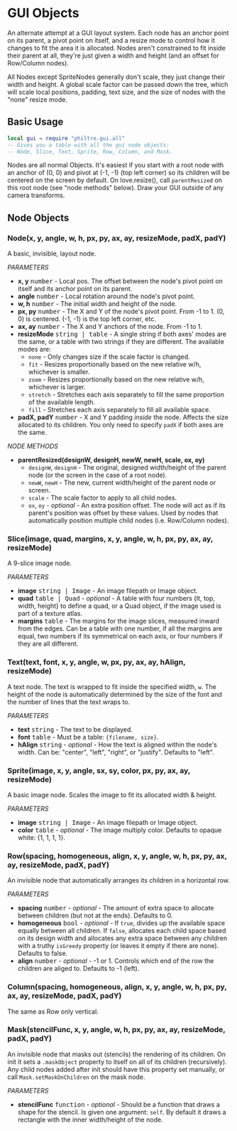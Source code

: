 GUI Objects
===========

An alternate attempt at a GUI layout system. Each node has an anchor point
on its parent, a pivot point on itself, and a resize mode to control how it
changes to fit the area it is allocated. Nodes aren't constrained to fit
inside their parent at all, they're just given a width and height (and an
offset for Row/Column nodes).

All Nodes except SpriteNodes generally don't scale, they just change their
width and height. A global scale factor can be passed down the tree, which
will scale local positions, padding, text size, and the size of nodes with
the "none" resize mode.

Basic Usage
-----------

```lua
local gui = require "philtre.gui.all"
-- Gives you a table with all the gui node objects:
-- Node, Slice, Text, Sprite, Row, Column, and Mask.
```

Nodes are all normal Objects. It's easiest if you start with a root node
with an anchor of (0, 0) and pivot at (-1, -1) (top left corner) so its
children will be centered on the screen by default. On love.resize(), call
`parentResized` on this root node (see "node methods" below). Draw your GUI outside of any camera
transforms.

Node Objects
------------

### Node(x, y, angle, w, h, px, py, ax, ay, resizeMode, padX, padY)

A basic, invisible, layout node.

_PARAMETERS_
* __x, y__ <kbd>number</kbd> - Local pos. The offset between the node's pivot point on itself and its anchor point on its parent.
* __angle__ <kbd>number</kbd> - Local rotation around the node's pivot point.
* __w, h__ <kbd>number</kbd> - The initial width and height of the node.
* __px, py__ <kbd>number</kbd> - The X and Y of the node's pivot point. From -1 to 1. (0, 0) is centered. (-1, -1) is the top left corner, etc.
* __ax, ay__ <kbd>number</kbd> - The X and Y anchors of the node. From -1 to 1.
* __resizeMode__ <kbd>string | table</kbd> - A single string if both axes' modes are the same, or a table with two strings if they are different. The available modes are:
	* `none` - Only changes size if the scale factor is changed.
	* `fit` - Resizes proportionally based on the new relative w/h, whichever is smaller.
	* `zoom` - Resizes proportionally based on the new relative w/h, whichever is larger.
	* `stretch` - Stretches each axis separately to fill the same proportion of the available length.
	* `fill` - Stretches each axis separately to fill all available space.
* __padX, padY__ <kbd>number</kbd> - X and Y padding _inside_ the node. Affects the size allocated to its children. You only need to specify `padX` if both axes are the same.

_NODE METHODS_

* __parentResized(designW, designH, newW, newH, scale, ox, oy)__
	* `designW`, `designH` - The original, designed width/height of the parent node (or the screen in the case of a root node).
	* `newW`, `newH` - The new, current width/height of the parent node or screen.
	* `scale` - The scale factor to apply to all child nodes.
	* `ox`, `oy` - _optional_ - An extra position offset. The node will act as if its parent's position was offset by these values. Used by nodes that automatically position multiple child nodes (i.e. Row/Column nodes).

### Slice(image, quad, margins, x, y, angle, w, h, px, py, ax, ay, resizeMode)

A 9-slice image node.

_PARAMETERS_
* __image__ <kbd>string | Image</kbd> - An image filepath or Image object.
* __quad__ <kbd>table | Quad</kbd> - _optional_ - A table with four numbers {lt, top, width, height} to define a quad, or a Quad object, if the image used is part of a texture atlas.
* __margins__ <kbd>table</kbd> - The margins for the image slices, measured inward from the edges. Can be a table with one number, if all the margins are equal, two numbers if its symmetrical on each axis, or four numbers if they are all different.

### Text(text, font, x, y, angle, w, px, py, ax, ay, hAlign, resizeMode)

A text node. The text is wrapped to fit inside the specified width, `w`. The height of the node is automatically determined by the size of the font and the number of lines that the text wraps to.

_PARAMETERS_
* __text__ <kbd>string</kbd> - The text to be displayed.
* __font__ <kbd>table</kbd> - Must be a table: `{filename, size}`.
* __hAlign__ <kbd>string</kbd> - _optional_ - How the text is aligned within the node's width. Can be: "center", "left", "right", or "justify". Defaults to "left".

### Sprite(image, x, y, angle, sx, sy, color, px, py, ax, ay, resizeMode)

A basic image node. Scales the image to fit its allocated width & height.

_PARAMETERS_
* __image__ <kbd>string | Image</kbd> - An image filepath or Image object.
* __color__ <kbd>table</kbd> - _optional_ - The image multiply color. Defaults to opaque white: {1, 1, 1, 1}.

### Row(spacing, homogeneous, align, x, y, angle, w, h, px, py, ax, ay, resizeMode, padX, padY)

An invisible node that automatically arranges its children in a horizontal row.

_PARAMETERS_
* __spacing__ <kbd>number</kbd> - _optional_ - The amount of extra space to allocate between children (but not at the ends). Defaults to 0.
* __homogeneous__ <kbd>bool</kbd> - _optional_ - If `true`, divides up the available space equally between all children. If `false`, allocates each child space based on its design width and allocates any extra space between any children with a truthy `isGreedy` property (or leaves it empty if there are none). Defaults to false.
* __align__ <kbd>number</kbd> - _optional_ - -1 or 1. Controls which end of the row the children are aliged to. Defaults to -1 (left).

### Column(spacing, homogeneous, align, x, y, angle, w, h, px, py, ax, ay, resizeMode, padX, padY)

The same as Row only vertical.

### Mask(stencilFunc, x, y, angle, w, h, px, py, ax, ay, resizeMode, padX, padY)

An invisible node that masks out (stencils) the rendering of its children. On init it sets a `.maskObject` property to itself on all of its children (recursively). Any child nodes added after init should have this property set manually, or call `Mask.setMaskOnChildren` on the mask node.

_PARAMETERS_
* __stencilFunc__ <kbd>function</kbd> - _optional_ - Should be a function that draws a shape for the stencil. Is given one argument: `self`. By default it draws a rectangle with the inner width/height of the node.
